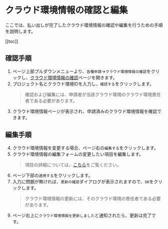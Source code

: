 # クラウド環境情報の確認と編集

ここでは、払い出しが完了したクラウド環境情報の確認や編集を行うための手順を説明します。


[[toc]]

## 確認手順
1. ページ上部プルダウンメニューより、`各種申請`→`クラウド環境情報の確認`をクリックし、[クラウド環境情報の確認](/request/get-account.html)ページを開きます。
2. プロジェクト名とクラウド環境IDを入力し、`確認する`をクリックします。
   > 確認および編集には、申請者が当該クラウド環境のクラウド環境責任者である必要があります。
3. クラウド環境情報ページが表示され、申請済みのクラウド環境情報を確認できます。

## 編集手順
4. クラウド環境情報を変更する場合、ページ右の`編集する`をクリックします。
5. クラウド環境情報の編集フォームの変更したい項目を編集します。
   > 項目の詳細については、[こちら](create-account.html#入力項目)をご覧ください。
7. ページ下部の`適用する`をクリックします。
8. 入力に問題が無ければ、`更新の確認`ダイアログが表示されますので、`OK`をクリックします。
   > クラウド環境情報の更新には、そのクラウド環境の責任者である必要があります。
   
<CaptionedImage src="account_update_dialog.png" caption=""/>

9. ページ右上に`クラウド環境情報を更新しました`と通知されたら、更新は完了です。
<CaptionedImage src="account_update_success.png" caption=""/>
